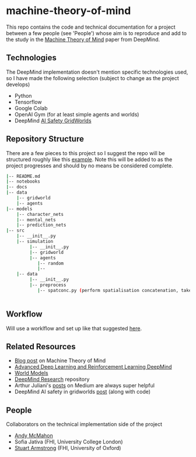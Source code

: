 # machine-theory-of-mind
This repo contains the code and technical documentation for a project between a few people (see 'People') whose aim is to reproduce and add to the study in the [Machine Theory of Mind](https://arxiv.org/pdf/1802.07740.pdf) paper from DeepMind.

## Technologies
The DeepMind implementation doesn't mention specific technologies used, so I have made the following selection (subject to change as the project develops)

- Python
- Tensorflow
- Google Colab 
- OpenAI Gym (for at least simple agents and worlds)
- DeepMind [AI Safety GridWorlds](https://github.com/deepmind/ai-safety-gridworlds)

## Repository Structure
There are a few pieces to this project so I suggest the repo will be structured roughly like this [example](https://drivendata.github.io/cookiecutter-data-science/). Note this will be added to as the project progresses and should by no means be considered complete.

```bash
|-- README.md
|-- notebooks 
|-- docs
|-- data
    |-- gridworld
    |-- agents
|-- models
    |-- character_nets
    |-- mental_nets
    |-- prediction_nets
|-- src
    |-- __init__.py
    |-- simulation
         |-- __init__.py
         |-- gridworld
         |-- agents
            |-- random
            |-- 
    |-- data
         |-- __init__.py
         |-- preprocess
            |-- spatconc.py (perform spatialisation concatenation, take actions from sims and tile over space to create appropriate traj's)
 
```

## Workflow
Will use a worklflow and set up like that suggested [here](https://zerowithdot.com/colab-github-workflow/).

## Related Resources

- [Blog post](https://www.google.co.uk/amp/s/pillowlab.wordpress.com/2019/01/28/machine-theory-of-mind/amp/) on Machine Theory of Mind 
- [Advanced Deep Learning and Reinforcement Learning DeepMind](https://github.com/Zhenye-Na/advanced-deep-learning-and-reinforcement-learning-deepmind)
- [World Models](https://worldmodels.github.io)
- [DeepMind Research](https://github.com/deepmind/deepmind-research) repository 
- Arthur Juliani's [posts](https://medium.com/emergent-future/simple-reinforcement-learning-with-tensorflow-part-6-partial-observability-and-deep-recurrent-q-68463e9aeefc) on Medium are always super helpful
- DeepMind AI safety in gridworlds [post](https://deepmind.com/blog/article/specifying-ai-safety-problems) (along with code)

## People
Collaborators on the technical implementation side of the project

- [Andy McMahon](https://www.linkedin.com/in/andymcmahon629/)
- Sofia Jativa (FHI, University College London)
- [Stuart Armstrong](https://www.fhi.ox.ac.uk/team/stuart-armstrong/) (FHI, University of Oxford)
